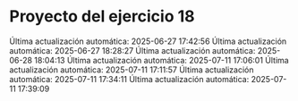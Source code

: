 # Proyecto del ejercicio 18
Última actualización automática: 2025-06-27 17:42:56
Última actualización automática: 2025-06-27 18:28:27
Última actualización automática: 2025-06-28 18:04:13
Última actualización automática: 2025-07-11 17:06:01
Última actualización automática: 2025-07-11 17:11:57
Última actualización automática: 2025-07-11 17:34:11
Última actualización automática: 2025-07-11 17:39:09
